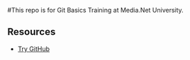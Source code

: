 
#This repo is for Git Basics Training at Media.Net University.


## Resources

- [Try GitHub](https://try.github.io/)
